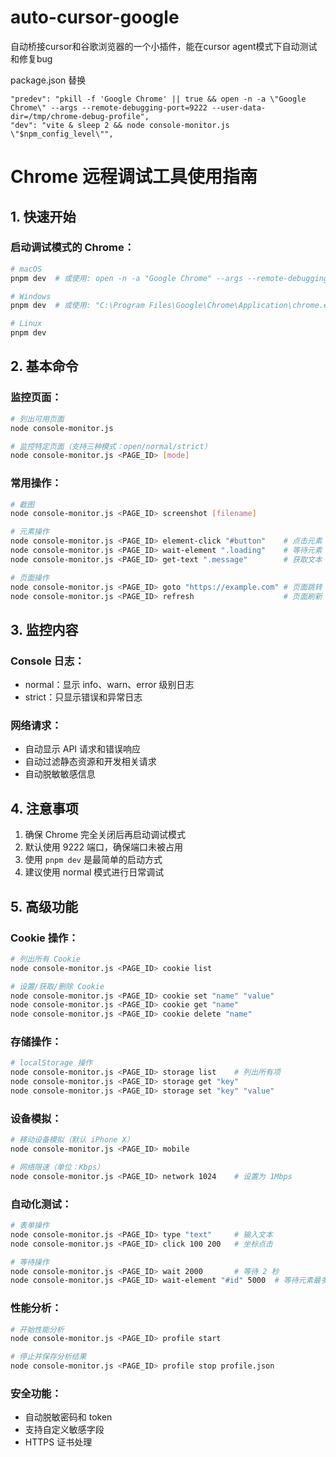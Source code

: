 # auto-cursor-google
自动桥接cursor和谷歌浏览器的一个小插件，能在cursor agent模式下自动测试和修复bug

package.json 替换

    "predev": "pkill -f 'Google Chrome' || true && open -n -a \"Google Chrome\" --args --remote-debugging-port=9222 --user-data-dir=/tmp/chrome-debug-profile",
    "dev": "vite & sleep 2 && node console-monitor.js \"$npm_config_level\"",



# Chrome 远程调试工具使用指南

## 1. 快速开始

### 启动调试模式的 Chrome：
```bash
# macOS
pnpm dev  # 或使用: open -n -a "Google Chrome" --args --remote-debugging-port=9222 --user-data-dir=/tmp/chrome-debug-profile

# Windows
pnpm dev  # 或使用: "C:\Program Files\Google\Chrome\Application\chrome.exe" --remote-debugging-port=9222 --user-data-dir=%TEMP%\chrome-debug-profile

# Linux
pnpm dev
```

## 2. 基本命令

### 监控页面：
```bash
# 列出可用页面
node console-monitor.js

# 监控特定页面（支持三种模式：open/normal/strict）
node console-monitor.js <PAGE_ID> [mode]
```

### 常用操作：
```bash
# 截图
node console-monitor.js <PAGE_ID> screenshot [filename]

# 元素操作
node console-monitor.js <PAGE_ID> element-click "#button"    # 点击元素
node console-monitor.js <PAGE_ID> wait-element ".loading"    # 等待元素
node console-monitor.js <PAGE_ID> get-text ".message"        # 获取文本

# 页面操作
node console-monitor.js <PAGE_ID> goto "https://example.com" # 页面跳转
node console-monitor.js <PAGE_ID> refresh                    # 页面刷新
```

## 3. 监控内容

### Console 日志：
- normal：显示 info、warn、error 级别日志
- strict：只显示错误和异常日志

### 网络请求：
- 自动显示 API 请求和错误响应
- 自动过滤静态资源和开发相关请求
- 自动脱敏敏感信息

## 4. 注意事项

1. 确保 Chrome 完全关闭后再启动调试模式
2. 默认使用 9222 端口，确保端口未被占用
3. 使用 `pnpm dev` 是最简单的启动方式
4. 建议使用 normal 模式进行日常调试

## 5. 高级功能

### Cookie 操作：
```bash
# 列出所有 Cookie
node console-monitor.js <PAGE_ID> cookie list

# 设置/获取/删除 Cookie
node console-monitor.js <PAGE_ID> cookie set "name" "value"
node console-monitor.js <PAGE_ID> cookie get "name"
node console-monitor.js <PAGE_ID> cookie delete "name"
```

### 存储操作：
```bash
# localStorage 操作
node console-monitor.js <PAGE_ID> storage list    # 列出所有项
node console-monitor.js <PAGE_ID> storage get "key"
node console-monitor.js <PAGE_ID> storage set "key" "value"
```

### 设备模拟：
```bash
# 移动设备模拟（默认 iPhone X）
node console-monitor.js <PAGE_ID> mobile

# 网络限速（单位：Kbps）
node console-monitor.js <PAGE_ID> network 1024    # 设置为 1Mbps
```

### 自动化测试：
```bash
# 表单操作
node console-monitor.js <PAGE_ID> type "text"     # 输入文本
node console-monitor.js <PAGE_ID> click 100 200   # 坐标点击

# 等待操作
node console-monitor.js <PAGE_ID> wait 2000       # 等待 2 秒
node console-monitor.js <PAGE_ID> wait-element "#id" 5000  # 等待元素最多 5 秒
```

### 性能分析：
```bash
# 开始性能分析
node console-monitor.js <PAGE_ID> profile start

# 停止并保存分析结果
node console-monitor.js <PAGE_ID> profile stop profile.json
```

### 安全功能：
- 自动脱敏密码和 token
- 支持自定义敏感字段
- HTTPS 证书处理
